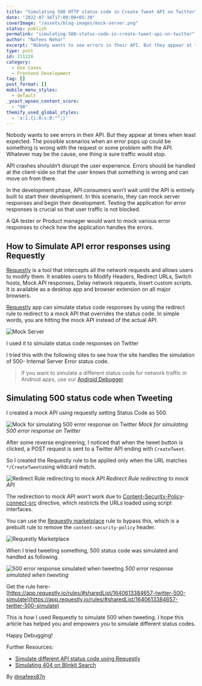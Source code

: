 ```yaml
---
title: "Simulating 500 HTTP status code in Create Tweet API on Twitter"
date: "2022-07-16T17:00:00+05:30"
coverImage: "/assets/blog-images/mock-server.png"
status: publish
permalink: "simulating-500-status-code-in-create-tweet-api-on-twitter"
author: "Nafees Nehar"
excerpt: "Nobody wants to see errors in their API. But they appear at times when least expected. The possible scenarios when an error pops up could be something is wrong with the request or some problem with the API. Whatever may be the cause, one thing is sure traffic would stop."
type: post
id: 211228
category:
  - Use Cases
  - Frontend Development
tag: []
post_format: []
mobile_menu_styles:
  - default
_yoast_wpseo_content_score:
  - "90"
themify_used_global_styles:
  - 'a:1:{i:0;s:0:"";}'
---
```


Nobody wants to see errors in their API. But they appear at times when least expected. The possible scenarios when an error pops up could be something is wrong with the request or some problem with the API. Whatever may be the cause, one thing is sure traffic would stop.

API crashes shouldn’t disrupt the user experience. Errors should be handled at the client-side so that the user knows that something is wrong and can move on from there.

In the development phase, API consumers won’t wait until the API is entirely built to start their development. In this scenario, they can mock server responses and begin their development. Testing the application for error responses is crucial so that user traffic is not blocked.

A QA tester or Product manager would want to mock various error responses to check how the application handles the errors.

## How to Simulate API error responses using Requestly

[Requestly](https://requestly.io) is a tool that intercepts all the network requests and allows users to modify them. It enables users to Modify Headers, Redirect URLs, Switch hosts, Mock API responses, Delay network requests, Insert custom scripts. It is available as a desktop app and browser extension on all major browsers.

[Requestly](https://app.requestly.io) app can simulate status code responses by using the redirect rule to redirect to a mock API that overrides the status code. In simple words, you are hitting the mock API instead of the actual API.

![Mock Server](/assets/blog-images/mock-server.png)

I used it to simulate status code responses on Twitter

I tried this with the following sites to see how the site handles the simulation of 500- Internal Server Error status code.

> If you want to simulate a different status code for network traffic in Android apps, use our [Android Debugger](/debug-android-apps/)

## Simulating 500 status code when Tweeting

I created a mock API using requestly setting Status Code as 500.

![Mock for simulating 500 error response on Twitter](/assets/blog-images/mock-500-status.png)
_Mock for simulating 500 error response on Twitter_

After some reverse engineering, I noticed that when the tweet button is clicked, a POST request is sent to a Twitter API ending with `CreateTweet`.

So I created the Requestly rule to be applied only when the URL matches `*/CreateTweet`using wildcard match.

![Redirect Rule redirecting to mock API](/assets/blog-images/createTweet-API.png)
_Redirect Rule redirecting to mock API_

The redirection to mock API won’t work due to [Content-Security-Policy](https://developer.mozilla.org/en-US/docs/Web/HTTP/Headers/Content-Security-Policy)- [connect-src](https://developer.mozilla.org/en-US/docs/Web/HTTP/Headers/Content-Security-Policy/connect-src) directive, which restricts the URLs loaded using script interfaces.

You can use the [Requestly marketplace](https://app.requestly.io/marketplace) rule to bypass this, which is a prebuilt rule to remove the `content-security-policy` header.

![Requestly Marketplace](/assets/blog-images/marketplace.png)

When I tried tweeting something, 500 status code was simulated and handled as following.

![500 error response simulated when tweeting](/assets/blog-images/twitter-screenshot.png)
_500 error response simulated when tweeting_

Get the rule here- [https://app.requestly.io/rules/#sharedList/1640613384657-twitter-500-simulate](https://app.requestly.io/rules/#sharedList/1640613384657-twitter-500-simulate)

This is how I used Requestly to simulate 500 when tweeting. I hope this article has helped you and empowers you to simulate different status codes.

Happy Debugging!

Further Resources:

- [Simulate different API status code using Requestly](https://requestly.io/blog/simulate-different-api-status-code-using-requestly)
- [Simulating 404 on Blinkit Search](https://requestly.io/blog/2021/12/28/simulate-404-API-status-code-in-blinkit-search-API)

By [@nafees87n](https://www.linkedin.com/in/nafees87n/)
